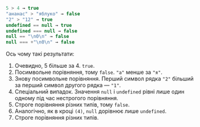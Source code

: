 

```js no-beautify
5 > 4 → true
"ананас" > "яблуко" → false
"2" > "12" → true
undefined == null → true
undefined === null → false
null == "\n0\n" → false
null === +"\n0\n" → false
```

Ось чому такі результати:

1. Очевидно, 5 більше за 4. `true`.
2. Посимвольне порівняння, тому `false`. `"а"` менше за `"я"`.
3. Знову посимвольне порівняння. Перший символ рядка `"2"` більший за перший символ другого рядка — `"1"`.
4. Спеціальний випадок. Значення `null` і `undefined` рівні лише один одному під час нестрогого порівняння.
5. Строге порівняння різних типів, тому `false`.
6. Аналогічно, як в кроці `(4)`, `null` дорівнює лише `undefined`.
7. Строге порівняння різних типів.
